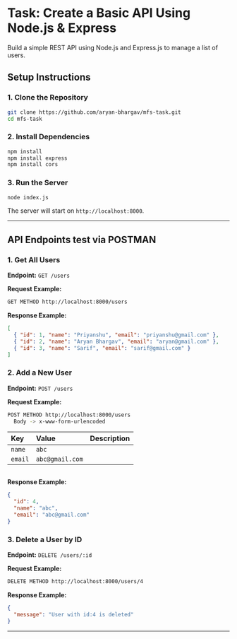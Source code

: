# Task: Create a Basic API Using Node.js & Express

Build a simple REST API using Node.js and Express.js to manage a list of users.

## Setup Instructions

### 1. Clone the Repository
```sh
git clone https://github.com/aryan-bhargav/mfs-task.git
cd mfs-task
```

### 2. Install Dependencies
```sh
npm install
npm install express
npm install cors
```

### 3. Run the Server
```sh
node index.js
```

The server will start on `http://localhost:8000`.

---

## API Endpoints test via POSTMAN

### 1. Get All Users
**Endpoint:** `GET /users`

**Request Example:**
```sh
GET METHOD http://localhost:8000/users
```

**Response Example:**
```json
[
  { "id": 1, "name": "Priyanshu", "email": "priyanshu@gmail.com" },
  { "id": 2, "name": "Aryan Bhargav", "email": "aryan@gmail.com" },
  { "id": 3, "name": "Sarif", "email": "sarif@gmail.com" }
]
```

### 2. Add a New User
**Endpoint:** `POST /users`

**Request Example:**
```sh
POST METHOD http://localhost:8000/users 
  Body -> x-www-form-urlencoded
```
| Key       | Value           | Description                |
| :-------- | :-------------- | :------------------------- |
| `name`    | `abc`           |                            |
| `email`   | `abc@gmail.com` |                            |
```http
```
**Response Example:**
```json
{
  "id": 4,
  "name": "abc",
  "email": "abc@gmail.com"
}
```

### 3. Delete a User by ID
**Endpoint:** `DELETE /users/:id`

**Request Example:**
```sh
DELETE METHOD http://localhost:8000/users/4
```

**Response Example:**
```json
{
  "message": "User with id:4 is deleted"
}
```

---


